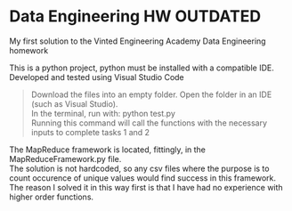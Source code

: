 # Data Engineering HW OUTDATED
My first solution to the Vinted Engineering Academy Data Engineering homework   

This is a python project, python must be installed with a compatible IDE.
Developed and tested using Visual Studio Code  

>Download the files into an empty folder. Open the folder in an IDE (such as Visual Studio).   
In the terminal, run with:
python test.py   
Running this command will call the functions with the necessary inputs to complete tasks 1 and 2   

The MapReduce framework is located, fittingly, in the MapReduceFramework.py file.  
The solution is not hardcoded, so any csv files where the purpose is to count occurence of unique values would find success in this framework. 
The reason I solved it in this way first is that I have had no experience with higher order functions.
